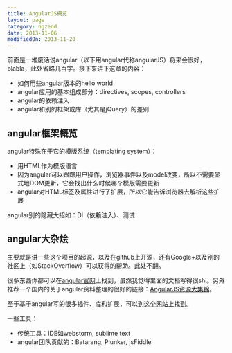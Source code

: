 ```yaml
---
title: AngularJS概览
layout: page
category: ngzend
date: 2013-11-06
modifiedOn: 2013-11-20
---
```


前面是一堆废话说angular（以下用angular代称angularJS）将来会很好，blabla，此处省略几百字。接下来讲下这章的内容：

- 如何用些angular版本的hello world
- angular应用的基本组成部分：directives, scopes, controllers
- angular的依赖注入
- angular和别的框架或库（尤其是jQuery）的差别

## angular框架概览
angular特殊在于它的模版系统（templating system）：

- 用HTML作为模版语言
- 因为angular可以跟踪用户操作，浏览器事件以及model改变，所以不需要显式地DOM更新，它会找出什么时候哪个模版需要更新
- angular对HTML标签及属性进行了扩展，所以它能告诉浏览器去解析这些扩展

angular别的隐藏大招如：DI（依赖注入）、测试

## angular大杂烩
主要就是讲一些这个项目的起源，以及在github上开源，还有Google+以及别的社区上（如StackOverflow）可以获得的帮助。此处不翻。

很多东西你都可以在[angular官网](http://www.angularjs.org)上找到，虽然我觉得里面的文档写得很shi。另外推荐一个国内的关于angular资料整理的很好的链接：[AngularJS资源大集锦](http://www.csdn.net/article/2013-10-31/2817356-Resources-to-Get-You-Up-to-Speed-in-AngularJS)。

至于基于angular写的很多插件、库和扩展，可以到[这个网站](http://ngmoudles.org)上找到。

一些工具：

- 传统工具：IDE如webstorm, sublime text
- angular团队贡献的：Batarang, Plunker, jsFiddle
